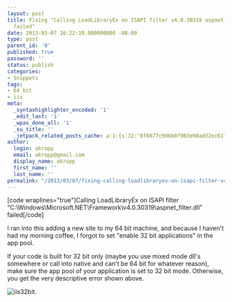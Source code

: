 ```yaml
---
layout: post
title: Fixing "Calling LoadLibraryEx on ISAPI filter v4.0.30319 aspnet_filter.dll
  failed"
date: 2013-03-07 16:22:10.000000000 -08:00
type: post
parent_id: '0'
published: true
password: ''
status: publish
categories:
- Snippets
tags:
- 64 bit
- iis
meta:
  _syntaxhighlighter_encoded: '1'
  _edit_last: '1'
  _wpas_done_all: '1'
  _su_title: ''
  _jetpack_related_posts_cache: a:1:{s:32:"8f6677c9d6b0f903e98ad32ec61f8deb";a:2:{s:7:"expires";i:1561366663;s:7:"payload";a:3:{i:0;a:1:{s:2:"id";i:3814;}i:1;a:1:{s:2:"id";i:4914;}i:2;a:1:{s:2:"id";i:4028;}}}}
author:
  login: akropp
  email: akropp@gmail.com
  display_name: akropp
  first_name: ''
  last_name: ''
permalink: "/2013/03/07/fixing-calling-loadlibraryex-on-isapi-filter-v4-0-30319aspnet_filter-dll-failed/"
---
```

[code wraplines="true"]Calling LoadLibraryEx on ISAPI filter "C:\Windows\Microsoft.NET\Framework\v4.0.30319\\aspnet\_filter.dll" failed[/code]

I ran into this adding a new site to my 64 bit machine, and because I haven't had my morning coffee, I forgot to set "enable 32 bit applications" in the app pool.

If your code is built for 32 bit only (maybe you use mixed mode dll's somewhere or call into native and can't be 64 bit for whatever reason), make sure the app pool of your application is set to 32 bit mode. Otherwise, you get the very descriptive error shown above.

![iis32bit.](http://onoffswitch.net/wp-content/uploads/2013/03/iis32bit.-600x434.png)

